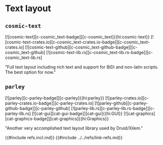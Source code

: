 # Text layout

## `cosmic-text`

[![cosmic-text][c-cosmic_text-badge]][c-cosmic_text]{{hi:cosmic-text}}
[![cosmic-text-crates.io][c-cosmic_text-crates.io-badge]][c-cosmic_text-crates.io]
[![cosmic-text-github][c-cosmic_text-github-badge]][c-cosmic_text-github]
[![cosmic-text-lib.rs][c-cosmic_text-lib.rs-badge]][c-cosmic_text-lib.rs]

"Full text layout including rich text and support for BiDi and non-latin scripts. The best option for now."

## `parley`

[![parley][c-parley-badge]][c-parley]{{hi:parley}}
[![parley-crates.io][c-parley-crates.io-badge]][c-parley-crates.io]
[![parley-github][c-parley-github-badge]][c-parley-github]
[![parley-lib.rs][c-parley-lib.rs-badge]][c-parley-lib.rs]
[![cat-gui][cat-gui-badge]][cat-gui]{{hi:GUI}}
[![cat-graphics][cat-graphics-badge]][cat-graphics]{{hi:Graphics}}

"Another very accomplished text layout library used by Druid/Xilem."

{{#include refs.incl.md}}
{{#include ../../refs/link-refs.md}}

<div class="hidden">
</div>
